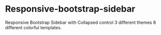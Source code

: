 # Responsive-bootstrap-sidebar
Responsive Bootstrap Sidebar with Collapsed control
3 different themes
8 different colorful templates.
